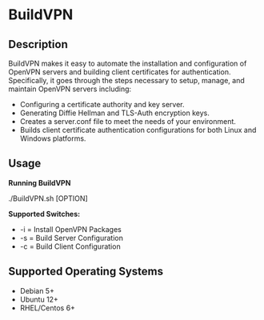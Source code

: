 BuildVPN
========

Description
-----------
BuildVPN makes it easy to automate the installation and configuration of OpenVPN servers and building client certificates for authentication.
Specifically, it goes through the steps necessary to setup, manage, and maintain OpenVPN servers including:

* Configuring a certificate authority and key server.
* Generating Diffie Hellman and TLS-Auth encryption keys.
* Creates a server.conf file to meet the needs of your environment.
* Builds client certificate authentication configurations for both Linux and Windows platforms.

Usage
-----
**Running BuildVPN**

 ./BuildVPN.sh [OPTION]

**Supported Switches:**

* -i = Install OpenVPN Packages
* -s = Build Server Configuration
* -c = Build Client Configuration

Supported Operating Systems
---------------------------

* Debian 5+
* Ubuntu 12+
* RHEL/Centos 6+
